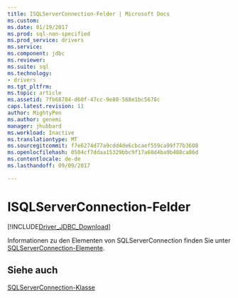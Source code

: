 ```yaml
---
title: ISQLServerConnection-Felder | Microsoft Docs
ms.custom: 
ms.date: 01/19/2017
ms.prod: sql-non-specified
ms.prod_service: drivers
ms.service: 
ms.component: jdbc
ms.reviewer: 
ms.suite: sql
ms.technology:
- drivers
ms.tgt_pltfrm: 
ms.topic: article
ms.assetid: 7fb68784-d60f-47cc-9e80-568e1bc5678c
caps.latest.revision: 11
author: MightyPen
ms.author: genemi
manager: jhubbard
ms.workload: Inactive
ms.translationtype: MT
ms.sourcegitcommit: f7e6274d77a9cdd4de6cbcaef559ca99f77b3608
ms.openlocfilehash: 0504cf7ddaa15329bbc9f17a68d4ba9b488ca86d
ms.contentlocale: de-de
ms.lasthandoff: 09/09/2017

---
```

# <a name="isqlserverconnection-fields"></a>ISQLServerConnection-Felder
[!INCLUDE[Driver_JDBC_Download](../../../includes/driver_jdbc_download.md)]

  Informationen zu den Elementen von SQLServerConnection finden Sie unter [SQLServerConnection-Elemente](../../../connect/jdbc/reference/sqlserverconnection-members.md).  
  
## <a name="see-also"></a>Siehe auch  
 [SQLServerConnection-Klasse](../../../connect/jdbc/reference/sqlserverconnection-class.md)  
  
  

